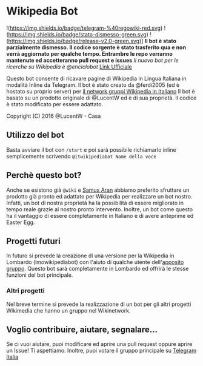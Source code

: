 # Wikipedia Bot 
!(https://img.shields.io/badge/telegram-%40regowiki-red.svg) !(https://img.shields.io/badge/stato-dismesso-green.svg) !(https://img.shields.io/badge/release-v2.0-green.svg)]
**Il bot è stato parzialmente dismesso. Il codice sorgente è stato trasferito qua e non verrà aggiornato per qualche tempo.
Entrambre le repo verranno mantenute ed accetteranno pull request e issues**
*Il nuovo bot per le ricerche su Wikipedia è @enciclobot* [Link Ufficiale](https://telegram.me/enciclobot)

Questo bot consente di ricavare pagine di Wikipedia in Lingua Italiana in modalità Inline da Telegram.
Il bot è stato creato da @ferdi2005 (ed è hostato su proprio server) per [il network gruppi Wikipedia in Italiano](http://telegram.me/wikinetwork)
Il bot è basato su un prodotto originale di @LucentW ed è di sua proprietà. Il codice è stato modificato per essere adattato.

Copyright (C) 2016  @LucentW - Casa

## Utilizzo del bot
Basta avviare il bot con ```/start``` e poi sarà possibile richiamarlo inline semplicemente scrivendo ```@itwikipediabot Nome della voce```
## Perchè questo bot?
Anche se esistono già ```@wiki``` e [Samus Aran](https://github.com/LucentW/s-uzzbot) abbiamo preferito sfruttare un prodotto già pronto ed adattato per Wikipedia per realizzare un bot nostro.
Infatti, un bot di nostra proprietà ha la possibilità di essere migliorato in tempo reale grazie al nostro pronto intervento.
Inoltre, un bot come questo ha il vantaggio di essere completamente in Italiano e di avere anteprime ed Easter Egg.
## Progetti futuri
In futuro si prevede la creazione di una versione per la Wikipedia in Lombardo (lmowikipediabot) con l'aiuto di qualche utente dell'[apposito gruppo](http://telegram.me/lmowikipedia).
Questo bot sarà completamente in Lombardo ed offrirà le stesse funzioni del bot principale.
### Altri progetti
Nel breve termine si prevede la realizzazione di un bot per gli altri progetti Wikimedia che hanno un gruppo nel Wikinetwork.
## Voglio contribuire, aiutare, segnalare...
Se ci vuoi aiutare, puoi modificare ed aprire una pull request oppure aprire un Issue! Ti aspettiamo.
Inoltre, puoi votare il gruppo principale su [Telegram Italia](http://www.telegramitalia.it/wikipedia/)
